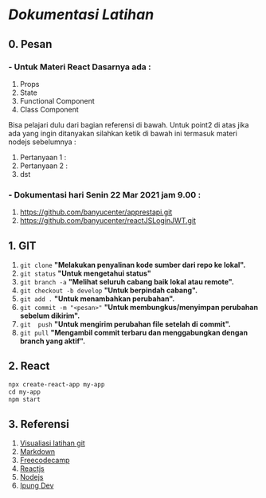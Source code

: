 # _Dokumentasi Latihan_

## 0. Pesan
### - Untuk Materi React Dasarnya ada :
1. Props
2. State
3. Functional Component
4. Class Component

Bisa pelajari dulu dari bagian referensi di bawah. Untuk point2 di atas jika ada yang ingin ditanyakan silahkan ketik di bawah ini termasuk materi nodejs sebelumnya :

1. Pertanyaan 1 :
2. Pertanyaan 2 :
3. dst

### - Dokumentasi hari Senin 22 Mar 2021 jam 9.00 :
1. https://github.com/banyucenter/apprestapi.git
2. https://github.com/banyucenter/reactJSLoginJWT.git

## 1. GIT

1. `git clone` **"Melakukan penyalinan kode sumber dari repo ke lokal".**
2. `git status` **"Untuk mengetahui status"**
3. `git branch -a` **"Melihat seluruh cabang baik lokal atau remote".**
4. `git checkout -b develop` **"Untuk berpindah cabang".**
5. `git add .` **"Untuk menambahkan perubahan".**
6. `git commit -m "<pesan>"` **"Untuk membungkus/menyimpan perubahan sebelum dikirim".**
7. `git  push` **"Untuk mengirim perubahan file setelah di commit".**
8. `git pull` **"Mengambil commit terbaru dan menggabungkan dengan branch yang aktif".**

## 2. React

```markdown
npx create-react-app my-app
cd my-app
npm start
```
## 3. Referensi

1. [Visualiasi latihan git](https://learngitbranching.js.org/)
2. [Markdown](https://guides.github.com/features/mastering-markdown/)
3. [Freecodecamp](https://www.freecodecamp.org/)
4. [Reactjs](https://reactjs.org/docs/create-a-new-react-app.html)
5. [Nodejs](https://www.youtube.com/watch?v=_t3pUzdaRx4&list=PLH1gH0TmFBBiJuXv9YuzRoM9yuZtUHbhu&index=1)
6. [Ipung Dev](https://www.youtube.com/watch?v=_t3pUzdaRx4&list=PLH1gH0TmFBBiJuXv9YuzRoM9yuZtUHbhu)
